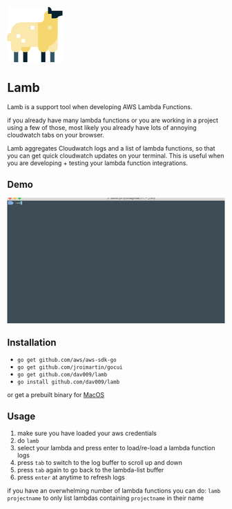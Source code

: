 ![](https://github.com/dav009/lamb/raw/master/sheep.png)

# Lamb

Lamb is a support tool when developing AWS Lambda Functions.


if you already have many lambda functions or you are working in a project using 
a few of those, most likely you already have lots of annoying cloudwatch tabs on your browser.

Lamb aggregates Cloudwatch logs and a list of lambda functions, so that you can get quick cloudwatch updates on your terminal.
This is useful when you are developing + testing your lambda function integrations.

## Demo

![](https://github.com/dav009/lamb/raw/master/lamb.gif)




## Installation

- `go get github.com/aws/aws-sdk-go`
- `go get github.com/jroimartin/gocui`
- `go get github.com/dav009/lamb`
- `go install github.com/dav009/lamb`

or get a prebuilt binary for [MacOS](https://github.com/dav009/lamb/releases/download/0.1/lamb_0.1_amd64_osx)

## Usage


1. make sure you have loaded your aws credentials
2. do `lamb`
3. select your lambda and press enter to load/re-load a lambda function logs
4. press `tab` to switch to the log buffer to scroll up and down
5. press `tab` again to go back to the lambda-list buffer
6. press `enter` at anytime to refresh logs

if you have an overwhelming number of lambda functions you can do:
`lamb projectname` to only list lambdas containing `projectname` in their name
